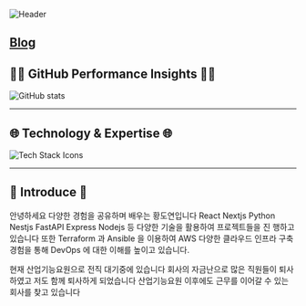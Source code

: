![Header](https://capsule-render.vercel.app/api?type=waving&color=0A0A0A&height=250&section=header&text=Hi,%20I%27m%20Doyeon!&fontAlign=50&fontAlignY=40&fontSize=90&desc=Full-Stack%20Developer%20and%20System%20Engineer&descAlign=60&descAlignY=60&descSize=20&fontColor=ffffff) 

[Blog](https://dev.waylake.com/) </div>
---

## 👩‍💻 **GitHub Performance Insights**  👩‍💻<div align="center">

![GitHub stats](https://github-readme-stats.vercel.app/api?username=waylake&hide_title=true&show_icons=true&include_all_commits=true&theme=vision-friendly-dark&border_radius=15) 

---

## 🌐 **Technology & Expertise**  🌐<div align="center">

![Tech Stack Icons](https://skillicons.dev/icons?i=python,javascript,react,tailwind,materialui,docker,nginx,mysql,django,nodejs,jenkins) 

---

## 🌟 **Introduce**  🌟

안녕하세요 다양한 경험을 공유하며 배우는 황도연입니다
React Nextjs Python Nestjs FastAPI Express Nodejs 등 다양한 기술을 활용하여 프로젝트들을 진
행하고 있습니다
또한 Terraform 과 Ansible 을 이용하여 AWS 다양한 클라우드 인프라 구축 경험을 통해 DevOps 에 대한
이해를 높이고 있습니다.

현재 산업기능요원으로 전직 대기중에 있습니다
회사의 자금난으로 많은 직원들이 퇴사하였고 저도 함께 퇴사하게 되었습니다
산업기능요원 이후에도 근무를 이어갈 수 있는 회사를 찾고 있습니다

